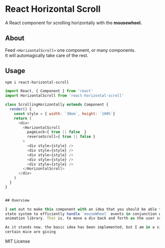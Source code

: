 # React Horizontal Scroll

A React component for scrolling horizontally with the **mousewheel.**


## About

Feed `<HorizontalScroll>` one component, or many components. <br />
It will automagically take care of the rest.

## Usage

```bash
npm i react-horizontal-scroll
```

```js
import React, { Component } from 'react'
import HorizontalScroll from 'react-horizontal-scroll'

class ScrollingHorizontally extends Component {
  render() {
    const style = { width: `30em`, height: `100%`}
    return (
      <div>
        <HorizontalScroll
          pageLock={ true || false  }
          reverseScroll={ true || false }
        >
          <div style={style} />
          <div style={style} />
          <div style={style} />
          <div style={style} />
          <div style={style} />
        </HorizontalScroll>
      </div>
    )
  }
}


## Overview

I set out to make this component with an idea that you should be able to use React's
state system to efficiently handle `mouseWheel` events in conjunction with some kind of
animation library. That is, to move a div back and forth as the user scrolls.

As it stands now, the basic idea has been implemented, but I am in a situation where
certain mice are giving


```


MIT License
